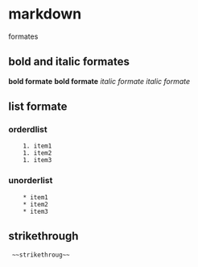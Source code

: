 # markdown
formates
## bold and italic formates
**bold formate** 
__bold formate__ 
*italic formate*
_italic formate_
## list formate
  ### orderdlist
        1. item1
        1. item2
        1. item3
  ### unorderlist
        * item1
        * item2
        * item3
## strikethrough
     ~~strikethroug~~
